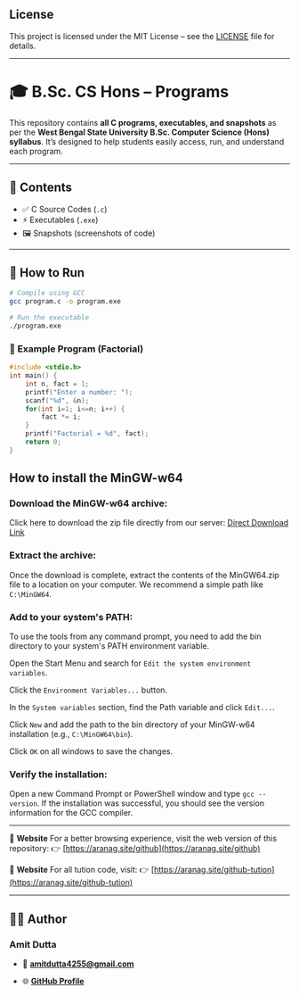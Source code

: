 ## License
This project is licensed under the MIT License – see the [LICENSE](LICENSE) file for details.

---

# 🎓 B.Sc. CS Hons – Programs

This repository contains **all C programs, executables, and snapshots** as per the **West Bengal State University B.Sc. Computer Science (Hons) syllabus**.
It’s designed to help students easily access, run, and understand each program.

---

## 📂 Contents

* ✅ C Source Codes (`.c`)
* ⚡ Executables (`.exe`)
* 🖼️ Snapshots (screenshots of code)

---

## 🚀 How to Run

```bash
# Compile using GCC
gcc program.c -o program.exe

# Run the executable
./program.exe
```

### 📌 Example Program (Factorial)

```c
#include <stdio.h>
int main() {
    int n, fact = 1;
    printf("Enter a number: ");
    scanf("%d", &n);
    for(int i=1; i<=n; i++) {
        fact *= i;
    }
    printf("Factorial = %d", fact);
    return 0;
}
```


## How to install the MinGW-w64 

### Download the MinGW-w64 archive:
Click here to download the zip file directly from our server: [Direct Download Link](https://aranag.site/download/MinGW64.zip)

### Extract the archive:
Once the download is complete, extract the contents of the MinGW64.zip file to a location on your computer. We recommend a simple path like `C:\MinGW64`.

### Add to your system's PATH:
To use the tools from any command prompt, you need to add the bin directory to your system's PATH environment variable.

Open the Start Menu and search for `Edit the system environment variables`.

Click the `Environment Variables...` button.

In the `System variables` section, find the Path variable and click `Edit...`.

Click `New` and add the path to the bin directory of your MinGW-w64 installation (e.g., `C:\MinGW64\bin`).

Click `OK` on all windows to save the changes.

### Verify the installation:
Open a new Command Prompt or PowerShell window and type `gcc --version`. If the installation was successful, you should see the version information for the GCC compiler.

---

🔗 **Website**
For a better browsing experience, visit the web version of this repository:
👉 [https://aranag.site/github](https://aranag.site/github)

🔗 **Website**
For all tution code, visit:
👉 [https://aranag.site/github-tution](https://aranag.site/github-tution)

---

## 👨‍💻 Author

### Amit Dutta

* 📧 **amitdutta4255@gmail.com**

* 🌐 [**GitHub Profile**](https://github.com/notamitgamer)
